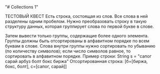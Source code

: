 "# Collections 1" 

ТЕСТОВЫЙ КВЕСТ
Есть строка, состоящая из слов. Все слова в ней разделены одним пробелом. Нужно преобразовать строку в такую структуру данных, которая группирует слова по первой букве в слове.

Затем вывести только группы, содержащие более одного элемента. Группы должны быть отсортированы в алфавитном порядке по всем буквам в слове.
Слова внутри группы нужно сортировать по убыванию (по количеству символов); если число символов равное, то сортировать в алфавитном порядке.
Пример строки: String s = "сапог сарай арбуз болт бокс биржа"
Отсортированная строка: [б=[биржа, бокс, болт], c=[caпог, сарай]]
